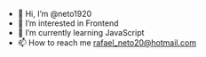 - 👋 Hi, I’m @neto1920
- 👀 I’m interested in Frontend
- 🌱 I’m currently learning JavaScript
- 📫 How to reach me rafael_neto20@hotmail.com

<!---
neto1920/neto1920 is a ✨ special ✨ repository because its `README.md` (this file) appears on your GitHub profile.
You can click the Preview link to take a look at your changes.
--->
